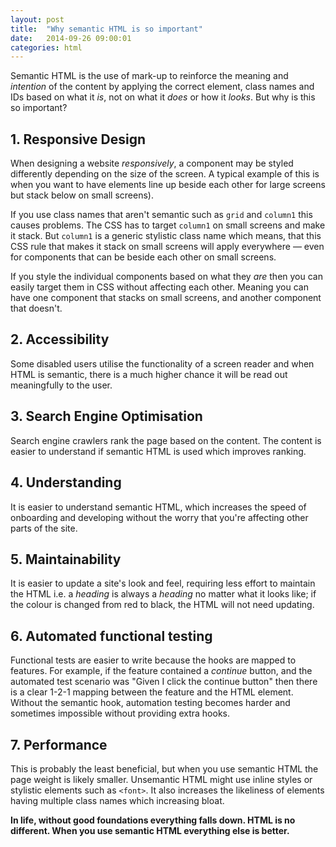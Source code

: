 ```yaml
---
layout: post
title:  "Why semantic HTML is so important"
date:   2014-09-26 09:00:01
categories: html
---
```


Semantic HTML is the use of mark-up to reinforce the meaning and *intention* of the content by applying the correct element, class names and IDs based on what it *is*, not on what it *does* or how it *looks*. But why is this so important?

## 1. Responsive Design

When designing a website *responsively*, a component may be styled differently depending on the size of the screen. A typical example of this is when you want to have elements line up beside each other for large screens but stack below on small screens).

If you use class names that aren't semantic such as `grid` and `column1` this causes problems. The CSS has to target `column1` on small screens and make it stack. But `column1` is a generic stylistic class name which means, that this CSS rule that makes it stack on small screens will apply everywhere &mdash; even for components that can be beside each other on small screens.

If you style the individual components based on what they *are* then you can easily target them in CSS without affecting each other. Meaning you can have one component that stacks on small screens, and another component that doesn't.

## 2. Accessibility

Some disabled users utilise the functionality of a screen reader and when HTML is semantic, there is a much higher chance it will be read out meaningfully to the user.

## 3. Search Engine Optimisation

Search engine crawlers rank the page based on the content. The content is easier to understand if semantic HTML is used which improves ranking.

## 4. Understanding

It is easier to understand semantic HTML, which increases the speed of onboarding and developing without the worry that you're affecting other parts of the site.

## 5. Maintainability

It is easier to update a site's look and feel, requiring less effort to maintain the HTML i.e. a *heading* is always a *heading* no matter what it looks like; if the colour is changed from red to black, the HTML will not need updating.

## 6. Automated functional testing

Functional tests are easier to write because the hooks are mapped to features. For example, if the feature contained a *continue* button, and the automated test scenario was "Given I click the continue button" then there is a clear 1-2-1 mapping between the feature and the HTML element. Without the semantic hook, automation testing becomes harder and sometimes impossible without providing extra hooks.

## 7. Performance

This is probably the least beneficial, but when you use semantic HTML the page weight is likely smaller. Unsemantic HTML might use inline styles or stylistic elements such as `<font>`. It also increases the likeliness of elements having multiple class names which increasing bloat.

**In life, without good foundations everything falls down. HTML is no different. When you use semantic HTML everything else is better.**